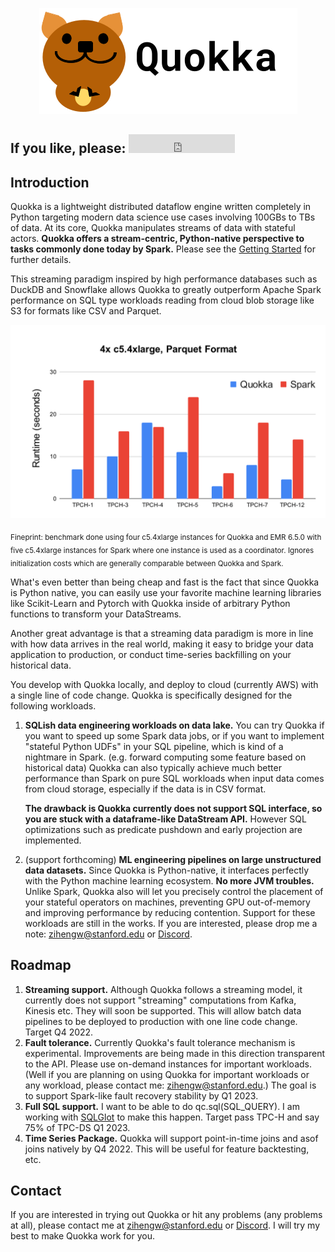 <p style="text-align:center;"><img src="quokka2.png" alt="Logo"></p>

## If you like, please: <iframe src="https://ghbtns.com/github-btn.html?user=marsupialtail&repo=quokka&type=star&count=true&size=large" frameborder="0" scrolling="0" width="170" height="30" title="GitHub"></iframe>

## Introduction 

Quokka is a lightweight distributed dataflow engine written completely in Python targeting modern data science use cases involving 100GBs to TBs of data. At its core, Quokka manipulates streams of data with stateful actors. **Quokka offers a stream-centric, Python-native perspective to tasks commonly done today by Spark.** Please see the [Getting Started](started.md) for further details.

This streaming paradigm inspired by high performance databases such as DuckDB and Snowflake allows Quokka to greatly outperform Apache Spark performance on SQL type workloads reading from cloud blob storage like S3 for formats like CSV and Parquet.

![Quokka Stream](tpch-parquet.svg)

<sub>Fineprint: benchmark done using four c5.4xlarge instances for Quokka and EMR 6.5.0 with five c5.4xlarge instances for Spark where one instance is used as a coordinator. Ignores initialization costs which are generally comparable between Quokka and Spark.</sub>

What's even better than being cheap and fast is the fact that since Quokka is Python native, you can easily use your favorite machine learning libraries like Scikit-Learn and Pytorch with Quokka inside of arbitrary Python functions to transform your DataStreams.

Another great advantage is that a streaming data paradigm is more in line with how data arrives in the real world, making it easy to bridge your data application to production, or conduct time-series backfilling on your historical data.

You develop with Quokka locally, and deploy to cloud (currently AWS) with a single line of code change. Quokka is specifically designed for the following workloads.

1. **SQLish data engineering workloads on data lake.** You can try Quokka if you want to speed up some Spark data jobs, or if you want to implement "stateful Python UDFs" in your SQL pipeline, which is kind of a nightmare in Spark. (e.g. forward computing some feature based on historical data) Quokka can also typically achieve much better performance than Spark on pure SQL workloads when input data comes from cloud storage, especially if the data is in CSV format.

    **The drawback is Quokka currently does not support SQL interface, so you are stuck with a dataframe-like DataStream API.** However SQL optimizations such as predicate pushdown and early projection are implemented.

2. (support forthcoming) **ML engineering pipelines on large unstructured data datasets.** Since Quokka is Python-native, it interfaces perfectly with the Python machine learning ecosystem. **No more JVM troubles.** Unlike Spark, Quokka also will let you precisely control the placement of your stateful operators on machines, preventing GPU out-of-memory and improving performance by reducing contention. Support for these workloads are still in the works. If you are interested, please drop me a note: zihengw@stanford.edu or [Discord](https://discord.gg/YKbK2TVk).

## Roadmap

1. **Streaming support.** Although Quokka follows a streaming model, it currently does not support "streaming" computations from Kafka, Kinesis etc. They will soon be supported. This will allow batch data pipelines to be deployed to production with one line code change. Target Q4 2022.
2. **Fault tolerance.** Currently Quokka's fault tolerance mechanism is experimental. Improvements are being made in this direction transparent to the API. Please use on-demand instances for important workloads. (Well if you are planning on using Quokka for important workloads or any workload, please contact me: zihengw@stanford.edu.) The goal is to support Spark-like fault recovery stability by Q1 2023.
3. **Full SQL support.** I want to be able to do qc.sql(SQL_QUERY). I am working with [SQLGlot](https://github.com/tobymao/sqlglot) to make this happen. Target pass TPC-H and say 75% of TPC-DS Q1 2023.
4. **Time Series Package.** Quokka will support point-in-time joins and asof joins natively by Q4 2022. This will be useful for feature backtesting, etc.

## Contact
If you are interested in trying out Quokka or hit any problems (any problems at all), please contact me at zihengw@stanford.edu or [Discord](https://discord.gg/YKbK2TVk). I will try my best to make Quokka work for you.